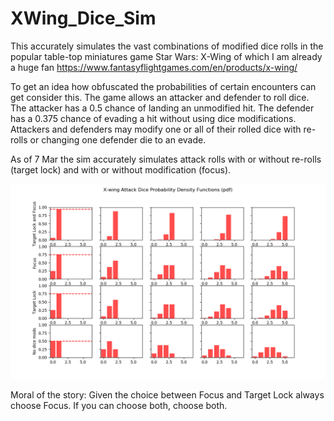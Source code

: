 # XWing_Dice_Sim
This accurately simulates the vast combinations of modified dice rolls in the popular table-top miniatures game Star Wars: X-Wing of which I am already a huge fan
https://www.fantasyflightgames.com/en/products/x-wing/

To get an idea how obfuscated the probabilities of certain encounters can get consider this.
The game allows an attacker and defender to roll dice.
The attacker has a 0.5 chance of landing an unmodified hit.
The defender has a 0.375 chance of evading a hit without using dice modifications.
Attackers and defenders may modify one or all of their rolled dice with re-rolls or changing one defender die to an evade.

As of 7 Mar the sim accurately simulates attack rolls with or without re-rolls (target lock) and with or without modification (focus).

![Attack Dice pdfs](/Figure_1.png)

Moral of the story: Given the choice between Focus and Target Lock always choose Focus. If you can choose both, choose both.
